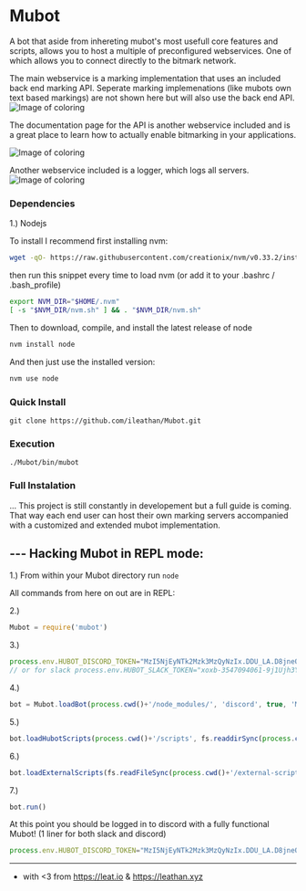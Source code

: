 # Mubot

A bot that aside from inhereting mubot's most usefull core features and scripts, allows you to host a multiple of preconfigured webservices. One of which allows you to connect directly to the bitmark network.

The main webservice is a marking implementation that uses an included back end marking API. Seperate marking implemenations (like mubots own text based markings) are not shown here but will also use the back end API.
![Image of coloring](https://preview.ibb.co/bwkMfF/Screen_Shot_2017_07_17_at_10_30_29_PM.png)

The documentation page for the API is another webservice included and is a great place to learn how to actually enable bitmarking in your applications.

![Image of coloring](https://preview.ibb.co/j8HCnv/Screen_Shot_2017_07_17_at_10_36_24_PM.png)

Another webservice included is a logger, which logs all servers.
![Image of coloring](https://preview.ibb.co/eUQzZa/Screen_Shot_2017_07_18_at_12_16_30_PM.png)

### Dependencies
1.) Nodejs

To install I recommend first installing nvm:

```sh
wget -qO- https://raw.githubusercontent.com/creationix/nvm/v0.33.2/install.sh | bash
```

then run this snippet every time to load nvm (or add it to your .bashrc / .bash_profile)

```sh
export NVM_DIR="$HOME/.nvm"
[ -s "$NVM_DIR/nvm.sh" ] && . "$NVM_DIR/nvm.sh"
```

Then to download, compile, and install the latest release of node

```sh
nvm install node
```

And then just use the installed version:

```sh
nvm use node
```

### Quick Install
`git clone https://github.com/ileathan/Mubot.git`

### Execution 
`./Mubot/bin/mubot`

### Full Instalation

... This project is still constantly in developement but a full guide is coming. That way each end user can host their own marking servers accompanied with a customized and extended mubot implementation.


--- Hacking Mubot in REPL mode:
-------------------------------

1.) From within your Mubot directory run `node`

All commands from here on out are in REPL:

2.) 
```javascript
Mubot = require('mubot')
```

3.) 
```javascript
process.env.HUBOT_DISCORD_TOKEN="MzI5NjEyNTk2Mzk3MzQyNzIx.DDU_LA.D8jneOVTr-M_yIIfjQ-IJ9-QsAm"
// or for slack process.env.HUBOT_SLACK_TOKEN="xoxb-3547094061-9j1Ujh3YhaZ7TShV7YkaHxbK"
```

4.) 
```javascript
bot = Mubot.loadBot(process.cwd()+'/node_modules/', 'discord', true, 'Mubot', 'Mubot') // (path_to_mubot, adapter_name, http_server, name, alias)
```

5.) 
```javascript
bot.loadHubotScripts(process.cwd()+'/scripts', fs.readdirSync(process.cwd()+'/scripts/'))
```

6.) 
```javascript
bot.loadExternalScripts(fs.readFileSync(process.cwd()+'/external-scripts.json').toString().slice(5,-4).split("\",\n  \""))
```

7.) 
```javascript
bot.run()
```

At this point you should be logged in to discord with a fully functional Mubot! (1 liner for both slack and discord)

```javascript
process.env.HUBOT_DISCORD_TOKEN="MzI5NjEyNTk2Mzk3MzQyNzIx.DDU_LA.D8jneOVTr-M_yIIfjQ-IJ9-QsAm"; Mubot = require('mubot'); botDiscord = Mubot.loadBot(process.cwd()+'/node_modules/', 'discord', true, 'Mubot', 'Mubot'); botDiscord.loadHubotScripts(process.cwd()+'/scripts', fs.readdirSync(process.cwd()+'/scripts/')); botDiscord.loadExternalScripts(fs.readFileSync(process.cwd()+'/external-scripts.json').toString().slice(5,-4).split("\",\n  \"")); botDiscord.run(); process.env.HUBOT_SLACK_TOKEN="xoxb-3547094061-auQ8rtm6DKDXaTqGWCDaS2hl"; botSlack = Mubot.loadBot(process.cwd()+'/node_modules/', 'slack', true, 'Mubot', 'Mubot'); botSlack.loadHubotScripts(process.cwd()+'/scripts', fs.readdirSync(process.cwd()+'/scripts/')); botSlack.loadExternalScripts(fs.readFileSync(process.cwd()+'/external-scripts.json').toString().slice(5,-4).split("\",\n  \"")); botSlack.run()
```



-------------------------------------------------------------------------
- with <3 from https://leat.io & https://leathan.xyz
